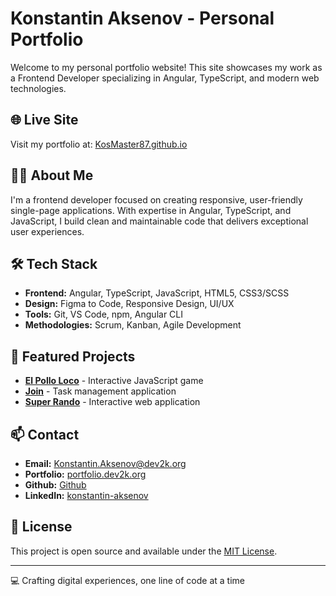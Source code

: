 # Konstantin Aksenov - Personal Portfolio

Welcome to my personal portfolio website! This site showcases my work as a Frontend Developer specializing in Angular, TypeScript, and modern web technologies.

## 🌐 Live Site

Visit my portfolio at: [KosMaster87.github.io](https://kosmaster87.github.io)

## 👨‍💻 About Me

I'm a frontend developer focused on creating responsive, user-friendly single-page applications. With expertise in Angular, TypeScript, and JavaScript, I build clean and maintainable code that delivers exceptional user experiences.

## 🛠️ Tech Stack

- **Frontend:** Angular, TypeScript, JavaScript, HTML5, CSS3/SCSS
- **Design:** Figma to Code, Responsive Design, UI/UX
- **Tools:** Git, VS Code, npm, Angular CLI
- **Methodologies:** Scrum, Kanban, Agile Development

## 🚀 Featured Projects

- **[El Pollo Loco](https://el-pollo-loco.dev2k.org/)** - Interactive JavaScript game
- **[Join](https://join.dev2k.org/)** - Task management application
- **[Super Rando](https://super-rando.dev2k.org/)** - Interactive web application

## 📫 Contact

- **Email:** Konstantin.Aksenov@dev2k.org
- **Portfolio:** [portfolio.dev2k.org](https://portfolio.dev2k.org)
- **Github:** [Github](https://github.com/KosMaster87/)
- **LinkedIn:** [konstantin-aksenov](https://www.linkedin.com/in/konstantin-aksenov/)

## 📄 License

This project is open source and available under the [MIT License](LICENSE).

---

💻 Crafting digital experiences, one line of code at a time

